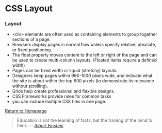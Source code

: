 # CSS Layout

### Layout
* \<div> elements are often used as containing elements to group together sections of a page.
* Browsers display pages in normal flow unless specify relative, absolute, or fixed positioning.
* The float property moves content to the left or right of the page and can be used to create multi-column layouts. (Floated items require a defined width)
* Pages can be fixed width or liquid (stretchy) layouts.
* Designers keep pages within 960-1000 pixels wide, and indicate what the site is about within the top 600 pixels (to demonstrate its relevance without scrolling).
* Grids help create professional and flexible designs.
* CSS Frameworks provide rules for common tasks
* you can include multiple CSS files in one page.

  



[Return to Homepage](https://claudiobailon.github.io/reading-notes/)


 
>Education is not the learning of facts,
>but the training of the mind to think.
> -- <cite>[Albert Einstein][1]</cite>

[1]:https://www.goodreads.com/quotes/6137386-education-is-not-the-learning-of-facts-but-the-training  
